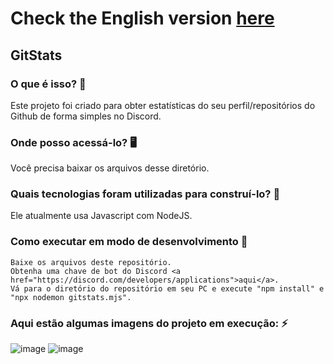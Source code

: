 # Check the English version <a href="README.md">here</a>

## GitStats

### O que é isso? 🤔
Este projeto foi criado para obter estatísticas do seu perfil/repositórios do Github de forma simples no Discord.

### Onde posso acessá-lo? 🖥
Você precisa baixar os arquivos desse diretório.

### Quais tecnologias foram utilizadas para construí-lo? 🚀
Ele atualmente usa Javascript com NodeJS.

### Como executar em modo de desenvolvimento 🏃

    Baixe os arquivos deste repositório.
    Obtenha uma chave de bot do Discord <a href="https://discord.com/developers/applications">aqui</a>.
    Vá para o diretório do repositório em seu PC e execute "npm install" e "npx nodemon gitstats.mjs".

### Aqui estão algumas imagens do projeto em execução: ⚡️


![image](https://github.com/RuanEmanuell/challenge_coorlab/assets/113607857/149a1423-ca20-4233-bcf0-6de95d6bfde0)
![image](https://github.com/RuanEmanuell/challenge_coorlab/assets/113607857/ac66d150-83d9-46d3-903f-3272545fb28a)




